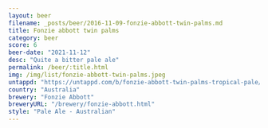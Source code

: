 ```yaml
---
layout: beer
filename: _posts/beer/2016-11-09-fonzie-abbott-twin-palms.md
title: Fonzie abbott twin palms
category: beer
score: 6
beer-date: "2021-11-12"
desc: "Quite a bitter pale ale"
permalink: /beer/:title.html
img: /img/list/fonzie-abbott-twin-palms.jpeg
untappd: "https://untappd.com/b/fonzie-abbott-twin-palms-tropical-pale/2974557"
country: "Australia"
brewery: "Fonzie Abbott"
breweryURL: "/brewery/fonzie-abbott.html"
style: "Pale Ale - Australian"
---
```

